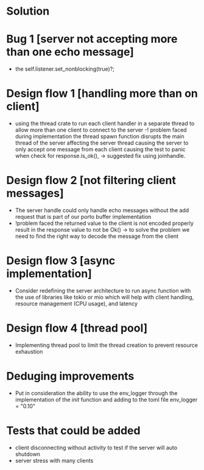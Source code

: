 # Solution
# Bug 1 [server not accepting more than one echo message]
- the self.listener.set_nonblocking(true)?;
# Design flow 1 [handling more than on client]
- using the thread crate to run each client handler in a separate thread to allow more than one client to connect to the server 
    -! problem faced during implementation
        the thread spawn function disrupts the main thread of the server affecting the server thread causing the server to only accept one message from each client causing the test to panic when check for response.is_ok(),
->  suggested fix using joinhandle.
# Design flow 2 [not filtering client messages]
- The server handle could only handle echo messages without the add request that is part of our porto buffer implementation 
-	!problem faced 
    the returned value to the client is not encoded properly result in the response value to not be Ok()
 -> to solve the problem we need to find the right way to decode the message from the client
# Design flow 3 [async implementation]
-	Consider redefining the server architecture to run async function with the use of libraries like tokio or mio which will help with client handling, resource management (CPU usage), and latency
# Design flow 4 [thread pool]
-	Implementing thread pool to limit the thread creation to prevent resource exhaustion
# Deduging improvements 
-	Put in consideration the ability to use the env_logger through the implementation of the _init_ function and adding to the toml file env_logger = "0.10"

# Tests that could be added
- client disconnecting without activity to test if the server will auto shutdown
- server stress with many clients 

